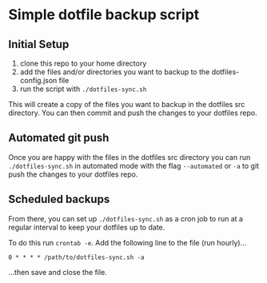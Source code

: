 # Simple dotfile backup script

## Initial Setup
1. clone this repo to your home directory
1. add the files and/or directories you want to backup to the dotfiles-config.json file
1. run the script with `./dotfiles-sync.sh`

This will create a copy of the files you want to backup in the dotfiles src directory.
You can then commit and push the changes to your dotfiles repo.

## Automated git push
Once you are happy with the files in the dotfiles src directory you can run `./dotfiles-sync.sh` in automated mode with the flag `--automated` or `-a` to git push the changes to your dotfiles repo.

## Scheduled backups
From there, you can set up `./dotfiles-sync.sh` as a cron job to run at a regular interval to keep your dotfiles up to date.

To do this run `crontab -e`. Add the following line to the file (run hourly)...

```
0 * * * * /path/to/dotfiles-sync.sh -a
```

...then save and close the file.